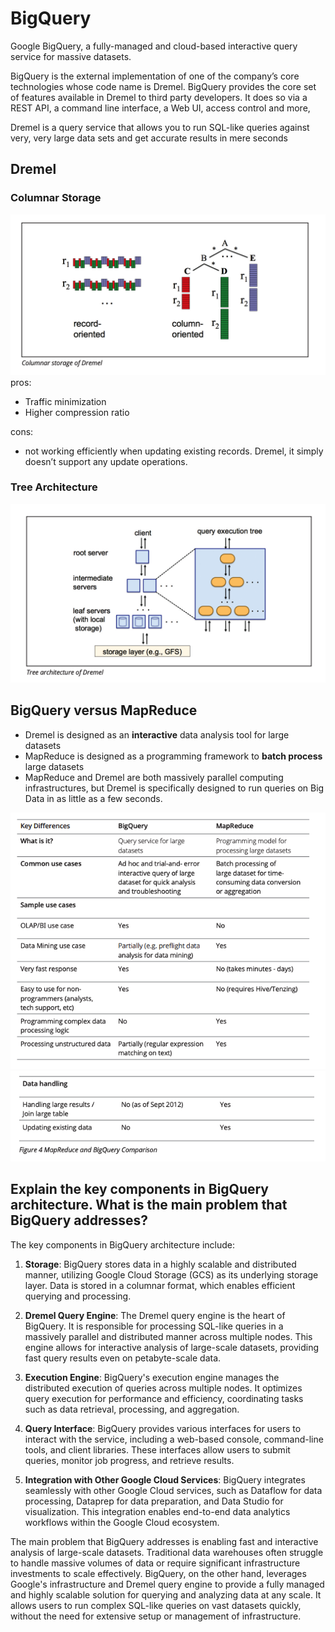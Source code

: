 # BigQuery
Google BigQuery, a fully-managed and cloud-based interactive query service for massive datasets. 

BigQuery is the external implementation of one of the company’s core technologies whose code name is Dremel. BigQuery provides the core set of features available in Dremel to third party developers. It does so via a REST API, a command line interface, a Web UI, access control and more,

Dremel is a query service that allows you to run SQL-like queries against very, very large data sets and get accurate results in mere seconds

## Dremel
### Columnar Storage
![](./Columnar%20storage%20of%20Dremel.png)
pros:
+ Traffic minimization
+ Higher compression ratio

cons:
+ not working efficiently when updating existing records. Dremel, it simply doesn’t support any update operations. 

### Tree Architecture
![](./Tree%20architecture%20of%20Dremel.png)

## BigQuery versus MapReduce
+ Dremel is designed as an **interactive** data analysis tool for large datasets
+ MapReduce is designed as a programming framework to **batch process** large datasets
+ MapReduce and Dremel are both massively parallel computing infrastructures, but Dremel is specifically designed to run queries on Big Data in as little as a few seconds.

![](./MapReduce%20and%20BigQuery%20Comparison1.png)
![](./MapReduce%20and%20BigQuery%20Comparison2.png)

## Explain the key components in BigQuery architecture. What is the main problem that BigQuery addresses?
The key components in BigQuery architecture include:

1. **Storage**: BigQuery stores data in a highly scalable and distributed manner, utilizing Google Cloud Storage (GCS) as its underlying storage layer. Data is stored in a columnar format, which enables efficient querying and processing.

2. **Dremel Query Engine**: The Dremel query engine is the heart of BigQuery. It is responsible for processing SQL-like queries in a massively parallel and distributed manner across multiple nodes. This engine allows for interactive analysis of large-scale datasets, providing fast query results even on petabyte-scale data.

3. **Execution Engine**: BigQuery's execution engine manages the distributed execution of queries across multiple nodes. It optimizes query execution for performance and efficiency, coordinating tasks such as data retrieval, processing, and aggregation.

4. **Query Interface**: BigQuery provides various interfaces for users to interact with the service, including a web-based console, command-line tools, and client libraries. These interfaces allow users to submit queries, monitor job progress, and retrieve results.

5. **Integration with Other Google Cloud Services**: BigQuery integrates seamlessly with other Google Cloud services, such as Dataflow for data processing, Dataprep for data preparation, and Data Studio for visualization. This integration enables end-to-end data analytics workflows within the Google Cloud ecosystem.

The main problem that BigQuery addresses is enabling fast and interactive analysis of large-scale datasets. Traditional data warehouses often struggle to handle massive volumes of data or require significant infrastructure investments to scale effectively. BigQuery, on the other hand, leverages Google's infrastructure and Dremel query engine to provide a fully managed and highly scalable solution for querying and analyzing data at any scale. It allows users to run complex SQL-like queries on vast datasets quickly, without the need for extensive setup or management of infrastructure.